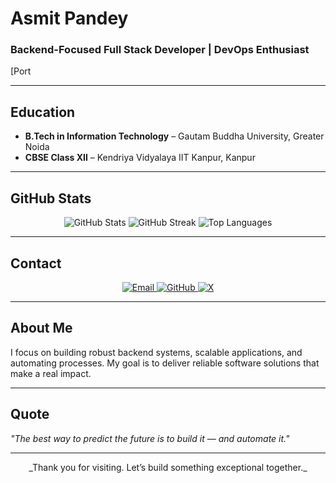 # Asmit Pandey

### Backend-Focused Full Stack Developer | DevOps Enthusiast

[Port

---

## Education

- **B.Tech in Information Technology** – Gautam Buddha University, Greater Noida  
- **CBSE Class XII** – Kendriya Vidyalaya IIT Kanpur, Kanpur

---

## GitHub Stats

<p align="center">
  <img src="https://github-readme-stats.vercel.app/api?username=asmit990&show_icons=true&theme=default" alt="GitHub Stats" />
  <img src="https://github-readme-streak-stats.herokuapp.com/?user=asmit990&theme=default" alt="GitHub Streak" />
  <img src="https://github-readme-stats.vercel.app/api/top-langs/?username=asmit990&layout=compact&theme=default" alt="Top Languages" />
</p>

---

## Contact

<p align="center">
  <a href="mailto:asmitpandey41@gmail.com">
    <img alt="Email" src="https://img.shields.io/badge/Email-D14836?style=for-the-badge" />
  </a>
 
  <a href="https://github.com/asmit990" target="_blank">
    <img alt="GitHub" src="https://img.shields.io/badge/GitHub-181717?style=for-the-badge" />
  </a>
  <a href="http://www.x.com/asmitwt" target="_blank">
    <img alt="X" src="https://img.shields.io/badge/X-1DA1F2?style=for-the-badge" />
  </a>
</p>

---

## About Me

I focus on building robust backend systems, scalable applications, and automating processes. My goal is to deliver reliable software solutions that make a real impact.

---

## Quote

*"The best way to predict the future is to build it — and automate it."*

---

<p align="center">
  _Thank you for visiting. Let’s build something exceptional together._
</p>

